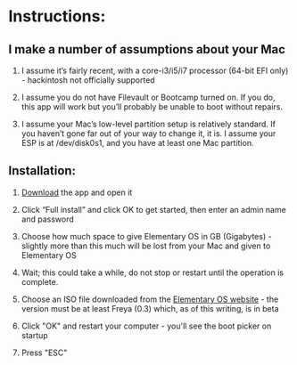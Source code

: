 # Instructions:

## I make a number of assumptions about your Mac

1.  I assume it’s fairly recent, with a core-i3/i5/i7 processor (64-bit EFI only) - hackintosh not officially supported

2.  I assume you do not have Filevault or Bootcamp turned on. If you do, this app will work but you’ll probably be unable to boot without repairs.

3.  I assume your Mac’s low-level partition setup is relatively standard. If you haven’t gone far out of your way to change it, it is. I assume your ESP is at /dev/disk0s1, and you have at least one Mac partition.

## Installation:

1.  [Download](http://cl.ly/3Y022Q1b3E2m/download/Elementary%20OS%20Install%20utility.app.zip) the app and open it

2.  Click “Full install” and click OK to get started, then enter an admin name and password

3.  Choose how much space to give Elementary OS in GB (Gigabytes) - slightly more than this much will be lost from your Mac and given to Elementary OS
4.  Wait; this could take a while, do not stop or restart until the operation is complete.
5.  Choose an ISO file downloaded from the [Elementary OS website](http://elementaryos.org) - the version must be at least Freya (0.3) which, as of this writing, is in beta
6.  Click "OK" and restart your computer - you'll see the boot picker on startup
7.  Press "ESC" 